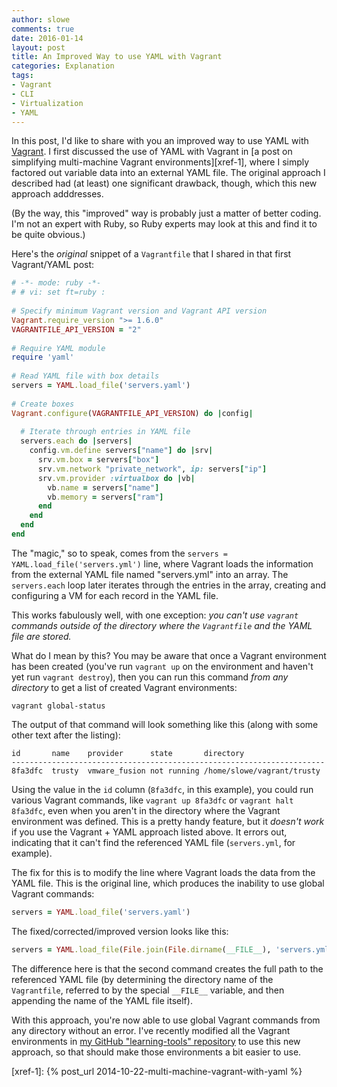 ```yaml
---
author: slowe
comments: true
date: 2016-01-14
layout: post
title: An Improved Way to use YAML with Vagrant
categories: Explanation
tags:
- Vagrant
- CLI
- Virtualization
- YAML
---
```


In this post, I'd like to share with you an improved way to use YAML with [Vagrant][link-1]. I first discussed the use of YAML with Vagrant in [a post on simplifying multi-machine Vagrant environments][xref-1], where I simply factored out variable data into an external YAML file. The original approach I described had (at least) one significant drawback, though, which this new approach adddresses.

(By the way, this "improved" way is probably just a matter of better coding. I'm not an expert with Ruby, so Ruby experts may look at this and find it to be quite obvious.)

Here's the _original_ snippet of a `Vagrantfile` that I shared in that first Vagrant/YAML post:

``` ruby
# -*- mode: ruby -*-
# # vi: set ft=ruby :
 
# Specify minimum Vagrant version and Vagrant API version
Vagrant.require_version ">= 1.6.0"
VAGRANTFILE_API_VERSION = "2"
 
# Require YAML module
require 'yaml'
 
# Read YAML file with box details
servers = YAML.load_file('servers.yaml')
 
# Create boxes
Vagrant.configure(VAGRANTFILE_API_VERSION) do |config|
 
  # Iterate through entries in YAML file
  servers.each do |servers|
    config.vm.define servers["name"] do |srv|
      srv.vm.box = servers["box"]
      srv.vm.network "private_network", ip: servers["ip"]
      srv.vm.provider :virtualbox do |vb|
        vb.name = servers["name"]
        vb.memory = servers["ram"]
      end
    end
  end
end
```

The "magic," so to speak, comes from the `servers = YAML.load_file('servers.yml')` line, where Vagrant loads the information from the external YAML file named "servers.yml" into an array. The `servers.each` loop later iterates through the entries in the array, creating and configuring a VM for each record in the YAML file.

This works fabulously well, with one exception: _you can't use `vagrant` commands outside of the directory where the `Vagrantfile` and the YAML file are stored._

What do I mean by this? You may be aware that once a Vagrant environment has been created (you've run `vagrant up` on the environment and haven't yet run `vagrant destroy`), then you can run this command _from any directory_ to get a list of created Vagrant environments:

    vagrant global-status

The output of that command will look something like this (along with some other text after the listing):

    id       name    provider      state       directory
    ----------------------------------------------------------------------
    8fa3dfc  trusty  vmware_fusion not running /home/slowe/vagrant/trusty

Using the value in the `id` column (`8fa3dfc`, in this example), you could run various Vagrant commands, like `vagrant up 8fa3dfc` or `vagrant halt 8fa3dfc`, even when you aren't in the directory where the Vagrant environment was defined. This is a pretty handy feature, but it _doesn't work_ if you use the Vagrant + YAML approach listed above. It errors out, indicating that it can't find the referenced YAML file (`servers.yml`, for example).

The fix for this is to modify the line where Vagrant loads the data from the YAML file. This is the original line, which produces the inability to use global Vagrant commands:

``` ruby
servers = YAML.load_file('servers.yaml')
```

The fixed/corrected/improved version looks like this:

``` ruby
servers = YAML.load_file(File.join(File.dirname(__FILE__), 'servers.yml'))
```

The difference here is that the second command creates the full path to the referenced YAML file (by determining the directory name of the `Vagrantfile`, referred to by the special `__FILE__` variable, and then appending the name of the YAML file itself).

With this approach, you're now able to use global Vagrant commands from any directory without an error. I've recently modified all the Vagrant environments in [my GitHub "learning-tools" repository][link-2] to use this new approach, so that should make those environments a bit easier to use.


[link-1]: http://www.vagrantup.com/
[link-2]: https://github.com/lowescott/learning-tools
[xref-1]: {% post_url 2014-10-22-multi-machine-vagrant-with-yaml %}

